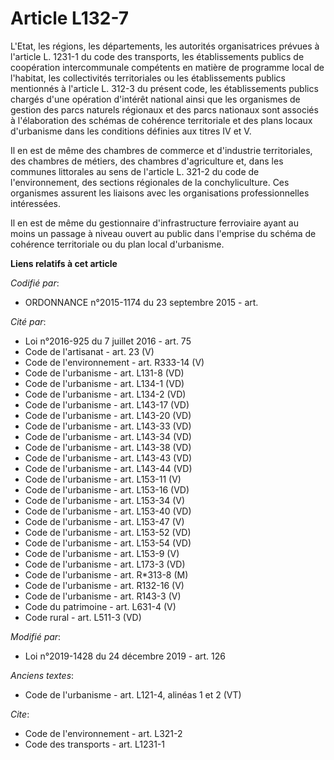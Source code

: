 # Article L132-7

L'Etat, les régions, les départements, les autorités organisatrices prévues à l'article L. 1231-1 du code des transports, les
établissements publics de coopération intercommunale compétents en matière de programme local de l'habitat, les collectivités
territoriales ou les établissements publics mentionnés à l'article L. 312-3 du présent code, les établissements publics
chargés d'une opération d'intérêt national ainsi que les organismes de gestion des parcs naturels régionaux et des parcs
nationaux sont associés à l'élaboration des schémas de cohérence territoriale et des plans locaux d'urbanisme dans les
conditions définies aux titres IV et V.

Il en est de même des chambres de commerce et d'industrie territoriales, des chambres de métiers, des chambres d'agriculture
et, dans les communes littorales au sens de l'article L. 321-2 du code de l'environnement, des sections régionales de la
conchyliculture. Ces organismes assurent les liaisons avec les organisations professionnelles intéressées.

Il en est de même du gestionnaire d'infrastructure ferroviaire ayant au moins un passage à niveau ouvert au public dans
l'emprise du schéma de cohérence territoriale ou du plan local d'urbanisme.

**Liens relatifs à cet article**

_Codifié par_:

  - ORDONNANCE n°2015-1174 du 23 septembre 2015 - art.

_Cité par_:

  - Loi n°2016-925 du 7 juillet 2016 - art. 75
  - Code de l'artisanat - art. 23 (V)
  - Code de l'environnement - art. R333-14 (V)
  - Code de l'urbanisme - art. L131-8 (VD)
  - Code de l'urbanisme - art. L134-1 (VD)
  - Code de l'urbanisme - art. L134-2 (VD)
  - Code de l'urbanisme - art. L143-17 (VD)
  - Code de l'urbanisme - art. L143-20 (VD)
  - Code de l'urbanisme - art. L143-33 (VD)
  - Code de l'urbanisme - art. L143-34 (VD)
  - Code de l'urbanisme - art. L143-38 (VD)
  - Code de l'urbanisme - art. L143-43 (VD)
  - Code de l'urbanisme - art. L143-44 (VD)
  - Code de l'urbanisme - art. L153-11 (V)
  - Code de l'urbanisme - art. L153-16 (VD)
  - Code de l'urbanisme - art. L153-34 (V)
  - Code de l'urbanisme - art. L153-40 (VD)
  - Code de l'urbanisme - art. L153-47 (V)
  - Code de l'urbanisme - art. L153-52 (VD)
  - Code de l'urbanisme - art. L153-54 (VD)
  - Code de l'urbanisme - art. L153-9 (V)
  - Code de l'urbanisme - art. L173-3 (VD)
  - Code de l'urbanisme - art. R*313-8 (M)
  - Code de l'urbanisme - art. R132-16 (V)
  - Code de l'urbanisme - art. R143-3 (V)
  - Code du patrimoine - art. L631-4 (V)
  - Code rural - art. L511-3 (VD)

_Modifié par_:

  - Loi n°2019-1428 du 24 décembre 2019 - art. 126

_Anciens textes_:

  - Code de l'urbanisme - art. L121-4, alinéas 1 et 2 (VT)

_Cite_:

  - Code de l'environnement - art. L321-2
  - Code des transports - art. L1231-1
